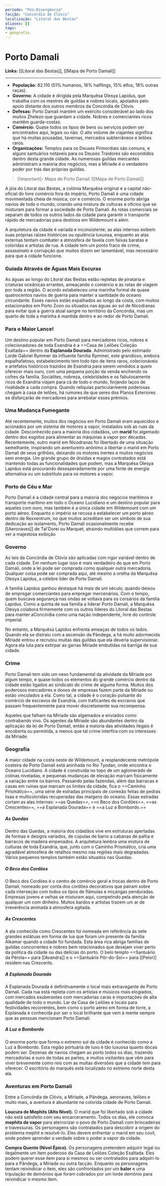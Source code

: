 ```yaml
---
período: "Pós-Divergência"
facção: "Concórdia de Clóvis"
localização: "Litoral das Bestas"
aliases: []
tags:
- geografia
---
```


# **Porto Damali**

**Links:** [[Litoral das Bestas]], [[Mapa de Porto Damali]]

---
- **População:** 82.110 (51% humanos, 16% halflings, 15% elfos, 18% outras raças).
- **Governo:** A cidade é dirigida pela Marquêsa Olesya Lapidus, que trabalha com os mestres de guildas e nobres locais, apoiados pelo apoio distante dos outros membros da Concórdia de Clóvis.
- **Defesas:** Porto Damali mantém um exército considerável ao lado dos muitos Zhelezo que guardam a cidade. Nobres e comerciantes ricos mantêm guarda-costas.
- **Comércio:** Quase todos os tipos de bens ou serviços podem ser encontrados aqui, legais ou não. O alto volume de viajantes significa que há muitas pousadas, tavernas, mercados subterrâneos e leilões raros.
- **Organizações:** Templos para os Deuses Primordiais são comuns, e alguns santuários notáveis para os Deuses Traidores são escondidos dentro desta grande cidade. As numerosas guildas mercantes administram a maioria dos negócios, mas a Míriade é o verdadeiro poder por trás das próprias guildas.

> [!important]- Mapa de Porto Damali
> ![[Mapa de Porto Damali]]

A jóia do Litoral das Bestas, a colônia Marquêsa original e a capital não-oficial do livre comércio fora do império, Porto Damali é uma cidade movimentada cheia de música, cor e comércio. O enorme porto abriga navios de todo o mundo, criando uma mistura de culturas e ofícios que se misturam para formar a sociedade de Porto Damali. As rotas comerciais se separam de todos os outros lados da cidade para garantir o transporte rápido de mercadorias para destinos em Wildemount e além.

A arquitetura da cidade é variada e inconsistente; as alas internas exibem suas próprias raízes históricas ou opulência luxuosa, enquanto as alas externas tentam combater a atmosfera de favela com faixas baratas e coloridas e artistas de rua. A cidade tem um ponto fraco de crime, assassinato e corrupção que muitos dizem ser lamentável, mas necessário para que a cidade funcione.

### **Guiada Através de Águas Mais Escuras**
As águas ao longo do Litoral das Bestas estão repletas de pirataria e criaturas oceânicas errantes, ameaçando o comércio e as rotas de viagem por toda a região. O acordo estabeleceu uma marinha formal de quase quatrocentos navios de guerra para manter a santidade do oceano circundante. Esses navios estão espalhados ao longo da costa, com muitos estacionados em Porto Zoon ou situados nas águas ao sul de Nicodranas para evitar que a guerra atual sangre no território da Concórdia, mas um quarto de toda a marinha é mantida dentro e ao redor de Porto Damali.

### **Para o Maior Lance!**
Um destino popular em Porto Damali para mercadores ricos, nobres e colecionadores de toda Exandria é a ==Casa de Leilões Coleção Exaltada== dentro da **Esplanada Dourada**. Administrado pelo estimado Lorde Gabriel Rymmer da influente família Rymmer, este grandioso, embora espalhafatoso, estabelecimento tem todo tipo de itens raros, colecionáveis e artefatos históricos trazidos de Exandria para serem vendidos a quem oferecer mais ouro, com uma pequena porção da venda enchendo os cofres da família. Socialites, nobreza, celebridades e os fabulosamente ricos de Exandria viajam para cá de todo o mundo, forjando laços de rivalidade a cada compra. Quando relíquias particularmente poderosas chegam à casa de leilões, há rumores de que seres dos Planos Exteriores se disfarçarão de mercadores para arrebatar esses prêmios.

### **Uma Mudança Fumegante**
Até recentemente, muitos dos negócios em Porto Damali eram aquecidos e acionados por um sistema de motores a vapor, instalados sob as ruas da cidade. Desconhecido para a maioria dos cidadãos, um **marid** foi algemado dentro dos esgotos para alimentar as máquinas a vapor por décadas. Recentemente, outro marid em Nicodranas foi libertado de uma situação semelhante, inspirando um aventureiro anônimo a libertar o marid em Porto Damali de seus grilhões, deixando os motores inertes e muitos negócios sem energia. Um grande grupo de druidas e magos contratados está mantendo todas as funcionalidades que podem, mas a Marquêsa Olesya Lapidus está procurando desesperadamente por uma fonte de energia alternativa ou um substituto para os motores a vapor.

### **Porto de Céu e Mar**
Porto Damali é a cidade central para a maioria dos negócios marítimos e transporte marítimo em todo o Oceano Lucidiano e um destino popular para aqueles com ouro, mas também é a única cidade em Wildemount com um porto aéreo. Enquanto o império se recusa a estabelecer um porto aéreo dentro de Rexxentrum, no que muitos acreditam ser um símbolo de sua dedicação ao isolamento, Porto Damali ocasionalmente recebe [[Aeronaves]] de Tal'Dorei ou Marquet, atraindo multidões que correm para ver a majestosa exibição

### **Governo**
As leis da Concórdia de Clóvis são aplicadas com rigor variável dentro de cada cidade. Em nenhum lugar isso é mais verdadeiro do que em Porto Damali, onde a lei pode ser comprada como qualquer outra mercadoria. Qualquer coisa pode ser comprada aqui, até mesmo a orelha da Marquêsa Olesya Lapidus, a célebre líder de Porto Damali.

A família Lapidus ganhou destaque há mais de um século, quando deixou de empregar comerciantes para empregar mercenários. Com o tempo, quem buscava segurança nas ondas se voltava para os corsários da família Lapidus. Como a quinta de sua família a liderar Porto Damali, a Marquêsa Olesya colabora firmemente com os outros líderes do Litoral das Bestas para manter aConcórdia como uma nação independente, livre do controle imperial.

No entanto, a Marquêsa Lapidus enfrenta ameaças de todos os lados. Quando ela se distraiu com a ascensão da Pândega, a há muito adormecida Míriade entrou e recrutou muitas das guildas que ela deveria supervisionar. Agora ela luta para extirpar as garras Míriade embutidas na barriga de sua cidade.

### **Crime**
Porto Damali tem sido um nexo fundamental da atividade da Míriade  por algum tempo, e quase todos os elementos do grande comércio dentro da cidade estão ligados ao sindicato do crime de alguma forma. Muitos dos poderosos mercadores e donos de empresas fazem parte da Míriade ou estão vinculados a ela. Como tal, a cidade é o coração pulsante do comércio de escravos de Exandria, com traficantes de escravos que passam frequentemente para mover discretamente sua recompensa.

Aqueles que falham na Míriade  são algemados e enviados como contrabando vivo. Os agentes da Míriade  são abundantes dentro da aplicação da lei de Porto Damali, então a maioria das atividades ilegais é encoberta ou permitida, a menos que tal crime interfira com os interesses da Míriade.

### **Geografia**
A maior cidade na costa oeste de Wildemount, a resplandecente metrópole costeira de Porto Damali está aninhada no Rio Tyodan, onde encontra o Oceano Lucidiano. A cidade é construída no topo de um aglomerado de colinas niveladas, e pequenas mudanças de elevação marcam fisicamente a variação entre os bairros. Passando pelas fazendas, além das barracas e casas em ruínas que marcam os limites da cidade, fica o ==Caminho Prismático==, uma série de estradas principais de conexão feitas de pedras lisas e multicoloridas recuperadas das margens do oceano. Essas estradas cortam as alas internas: ==as Quedas==, ==o Beco dos Cordões==, ==as Crescentes==, ==a Esplanada Dourada== e ==a Luz a Bombordo.==

##### **As Quedas** 
Dentro das Quedas, a maioria dos cidadãos vive em estruturas apertadas de formas e designs variados, de cúpulas de barro a cabanas de palha e barracos de madeira empenados. A arquitetura lembra uma mistura de culturas de toda Exandria, que, junto com o Caminho Prismático, cria uma agradável atmosfera de retalhos mesmo nas regiões mais degradadas. Vários pequenos templos também estão situados nas Quedas.

##### **O Beco dos Cordões**
O Beco dos Cordões é o centro de comércio geral e trocas dentro de Porto Damali, nomeado por conta dos cordões decorativos que pairam sobre cada interseção com todos os tipos de flâmulas e miçangas penduradas. Empresas jovens e velhas se misturam aqui, competindo pela atenção de qualquer um com dinheiro. Muitos bardos e artistas trazem um ar de irreverência animada à atmosfera agitada.

##### **As Crescentes**
A ala conhecida como Crescentes foi nomeada em referência às sete grandes estátuas em forma de lua que foram um presente da família Alkamar quando a cidade foi fundada. Esta área rica abriga famílias de guildas concorrentes e nobres bem relacionados que desejam viver perto da política da cidade ou das delícias do porto. O belo templo ==Santuário da Pérola== para [[Avandra]] e o ==Santuário Pôr-do-Sol== para [[Pelor]] residem nas Crescents.

##### **A Esplanada Dourada** 
A Esplanada Dourada é definitivamente o local mais extravagante de Porto Damali. Cada rua está repleta com os artistas e músicos mais elogiados, com mercados exuberantes com mercadorias caras e importações de alta qualidade de todo o mundo. Lar da Casa de Leilões e locais para festividades recorrentes, bem como o porto aéreo em forma de torre, a Esplanada é conhecida por ser o local brilhante que vem à mente sempre que as pessoas mencionam Porto Damali.

##### **A Luz a Bombordo**
O enorme porto que forma o extremo sul da cidade é conhecido como a Luz a Bombordo. Esta região portuária de luxo é tão luxuosa quanto docas podem ser. Dezenas de navios chegam ao porto todos os dias, trazendo mercadorias e ouro de todas as partes, e muitos visitantes que vêm para viver brevemente como reis com as muitas diversões que a cidade tem para oferecer. O escritório do marquês está localizado no extremo norte desta ala.

### **Aventuras em Porto Damali**
Entre a Concórdia de Clóvis, a Míriade, a Pândega, aeronaves, leilões e muito mais, a aventura é abundante na colorida cidade de Porto Damali.

**Loucura de Mephits (Alto Nível).** O marid que foi libertado sob a cidade não está satisfeito com seu encarceramento. Todos os dias, ele convoca **mephits de vapor** para aterrorizar o povo de Porto Damali com brincadeiras e travessuras. Os personagens são contratados para descobrir a origem do problema mephit e resolvê-lo. Eles devem enfrentar o marid em seu covil, onde podem aprender a verdade sobre o poder a vapor da cidade.

**Compra Quente (Nível Épico).** Os personagens pretendem adquirir legal ou ilegalmente um item poderoso da Casa de Leilões Coleção Exaltada. Eles podem querer esse item para si mesmos ou ser contratados para adquiri-lo para a Pândega, a Míriade ou outra facção. Enquanto os personagens tentam reivindicar o item, eles são confrontados por um **balor** e uma tripulação de demônios que foram cobrados por um lorde demônio para reivindicar o mesmo item.